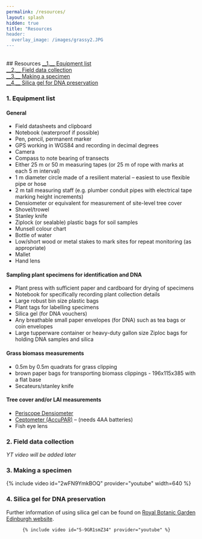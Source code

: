 ```yaml
---
permalink: /resources/
layout: splash
hidden: true
title: "Resources
header:
  overlay_image: /images/grassy2.JPG
---
```

<br>
## Resources
<a href="#1" markdown="1"> __1.__ Equipment list</a> <br>
<a href="#2" markdown="1"> __2.__ Field data collection</a> <br>
<a href="#3" markdown="1"> __3.__ Making a specimen</a> <br>
<a href="#4" markdown="1"> __4.__ Silica gel for DNA preservation</a> <br>



<a name="1"></a>
### 1. Equipment list

#### General
- Field datasheets and clipboard
- Notebook (waterproof if possible)
- Pen, pencil, permanent marker
- GPS working in WGS84 and recording in decimal degrees
- Camera
- Compass to note bearing of transects
- Either 25 m or 50 m measuring tapes (or 25 m of rope with marks at each 5 m interval)
- 1 m diameter circle made of a resilient material – easiest to use flexible pipe or hose
- 2 m tall measuring staff (e.g. plumber conduit pipes with electrical tape marking height increments)
- Densiometer or equivalent for measurement of site-level tree cover
- Shovel/trowel
- Stanley knife
- Ziplock (or sealable) plastic bags for soil samples
- Munsell colour chart
- Bottle of water
- Low/short wood or metal stakes to mark sites for repeat monitoring (as appropriate)
- Mallet
- Hand lens

#### Sampling plant specimens for identification and DNA
- Plant press with sufficient paper and cardboard for drying of specimens
- Notebook for specifically recording plant collection details
- Large robust bin size plastic bags
- Plant tags for labelling specimens
- Silica gel (for DNA vouchers)
- Any breathable small paper envelopes (for DNA) such as tea bags or coin envelopes
- Large tupperware container or heavy-duty gallon size Ziploc bags for holding DNA samples and silica

#### Grass biomass measurements
- 0.5m by 0.5m quadrats for grass clipping
- brown paper bags for transporting biomass clippings - 196x115x385 with a flat base
- Secateurs/stanley knife

#### Tree cover and/or LAI measurements
- [Periscope Densiometer](http://www.forestry-suppliers.com/Documents/1450_msds.pdf)
- [Ceptometer (AccuPAR)](https://www.metergroup.com/environment/products/accupar-lp-80-leaf-area-index/) – (needs 4AA batteries)
- Fish eye lens

<a name="2"></a>
### 2. Field data collection

_YT video will be added later_

<a name="3"></a>
### 3. Making a specimen

{% include video id="2wFN9YmkBOQ" provider="youtube" width=640 %}

<a name="4"></a>
### 4. Silica gel for DNA preservation

Further information of using silica gel can be found on [Royal Botanic Garden Edinburgh website](https://www.rbge.org.uk/science-and-conservation/herbarium/our-collections/silica-dried-collection/).

          {% include video id="5-9GR1smZ34" provider="youtube" %}
